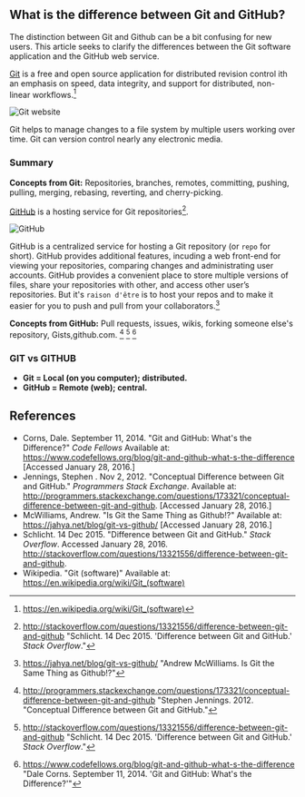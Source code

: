 ## What is the difference between Git and GitHub?

The distinction between Git and Github can be a bit confusing for new users. This article seeks to clarify the differences between the Git software application and the GitHub web service.

[Git](https://git-scm.com/) is a free and open source application for distributed revision control ith an emphasis on speed, data integrity, and support for distributed, non-linear workflows.[^wikipedia]

![Git website](https://dgosxlrnzhofi.cloudfront.net/custom_page_images/245/page_images/Git.png?1410459900)

Git helps to manage changes to a file system by multiple users working over time. Git can version control nearly any electronic media.


### Summary

**Concepts from Git:** Repositories, branches, remotes, committing, pushing, pulling, merging, rebasing, reverting, and cherry-picking.

[GitHub](https://github.com/) is a hosting service for Git repositories[^schlicht].

![GitHub](https://dgosxlrnzhofi.cloudfront.net/custom_page_images/246/page_images/GitHub.png?1410459913)

GitHub is a centralized service for hosting a Git repository (or `repo` for short). GitHub provides additional features, incuding a web front-end for viewing your repositories, comparing changes and administrating user accounts.  GitHub provides a convenient place to store multiple versions of files, share your repositories with other, and access other user’s repositories. But it's `raison d'être` is to host your repos and to make it easier for you to push and pull from your collaborators.[^mcwilliams]

**Concepts from GitHub:** Pull requests, issues, wikis, forking someone else's repository, Gists,github.com. [^jennings] [^schlicht] [^corns]


### GIT vs GITHUB

* <strong> Git = Local (on you computer); distributed.</strong> 
* <strong> GitHub = Remote (web); central.</strong> 


## References

<!-- We need a lot of clean-up work in this references section! -->

* Corns, Dale. September 11, 2014. "Git and GitHub: What's the Difference?" *Code Fellows* Available at: https://www.codefellows.org/blog/git-and-github-what-s-the-difference [Accessed January 28, 2016.]
* Jennings, Stephen . Nov 2, 2012.  "Conceptual Difference between Git and GitHub." *Programmers Stack Exchange*. Available at: http://programmers.stackexchange.com/questions/173321/conceptual-difference-between-git-and-github. [Accessed January 28, 2016.]
* McWilliams, Andrew. "Is Git the Same Thing as Github!?" Available at: https://jahya.net/blog/git-vs-github/ [Accessed January 28, 2016.]
* Schlicht. 14 Dec 2015. "Difference between Git and GitHub." *Stack Overflow*. Accessed January 28, 2016. http://stackoverflow.com/questions/13321556/difference-between-git-and-github. 
* Wikipedia. "Git (software)" Available at: https://en.wikipedia.org/wiki/Git_(software)

<!-- Repeating the 'refernces' so that they work as citekey linkes -->

[^mcwilliams]: https://jahya.net/blog/git-vs-github/ "Andrew McWilliams. Is Git the Same Thing as Github!?" 
[^jennings]: http://programmers.stackexchange.com/questions/173321/conceptual-difference-between-git-and-github "Stephen Jennings. 2012.  "Conceptual Difference between Git and GitHub." 
[^schlicht]: http://stackoverflow.com/questions/13321556/difference-between-git-and-github "Schlicht. 14 Dec 2015. 'Difference between Git and GitHub.' *Stack Overflow*."
[^corns]:https://www.codefellows.org/blog/git-and-github-what-s-the-difference "Dale Corns. September 11, 2014. 'Git and GitHub: What's the Difference?'"
[^wikipedia]: https://en.wikipedia.org/wiki/Git_(software)

